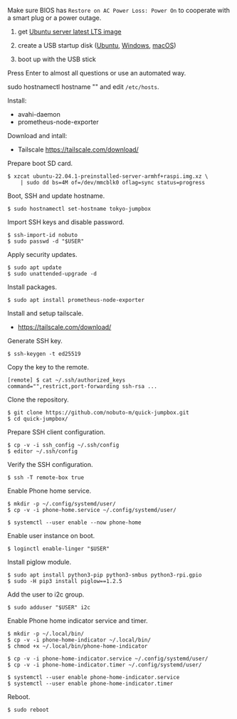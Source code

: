 Make sure BIOS has `Restore on AC Power Loss: Power On` to cooperate
with a smart plug or a power outage.

1. get [Ubuntu server latest LTS image](https://ubuntu.com/download/server)

1. create a USB startup disk
   ([Ubuntu](https://tutorials.ubuntu.com/tutorial/tutorial-create-a-usb-stick-on-ubuntu),
   [Windows](https://tutorials.ubuntu.com/tutorial/tutorial-create-a-usb-stick-on-windows),
   [macOS](https://tutorials.ubuntu.com/tutorial/tutorial-create-a-usb-stick-on-macos))

1. boot up with the USB stick


Press Enter to almost all questions or use an automated way.

sudo hostnamectl hostname "<HOSTNAME>" and edit `/etc/hosts`.

Install:
- avahi-daemon
- prometheus-node-exporter

Download and intall:
- Tailscale https://tailscale.com/download/


Prepare boot SD card.

    $ xzcat ubuntu-22.04.1-preinstalled-server-armhf+raspi.img.xz \
        | sudo dd bs=4M of=/dev/mmcblk0 oflag=sync status=progress

Boot, SSH and update hostname.

    $ sudo hostnamectl set-hostname tokyo-jumpbox

Import SSH keys and disable password.

    $ ssh-import-id nobuto
    $ sudo passwd -d "$USER"

Apply security updates.

    $ sudo apt update
    $ sudo unattended-upgrade -d

Install packages.

    $ sudo apt install prometheus-node-exporter

Install and setup tailscale.

 - https://tailscale.com/download/

Generate SSH key.

    $ ssh-keygen -t ed25519

Copy the key to the remote.

    [remote] $ cat ~/.ssh/authorized_keys
    command="",restrict,port-forwarding ssh-rsa ...

Clone the repository.

    $ git clone https://github.com/nobuto-m/quick-jumpbox.git
    $ cd quick-jumpbox/

Prepare SSH client configuration.

    $ cp -v -i ssh_config ~/.ssh/config
    $ editor ~/.ssh/config

Verify the SSH configuration.

    $ ssh -T remote-box true

Enable Phone home service.

    $ mkdir -p ~/.config/systemd/user/
    $ cp -v -i phone-home.service ~/.config/systemd/user/

    $ systemctl --user enable --now phone-home

Enable user instance on boot.

    $ loginctl enable-linger "$USER"

Install piglow module.

    $ sudo apt install python3-pip python3-smbus python3-rpi.gpio
    $ sudo -H pip3 install piglow==1.2.5

Add the user to i2c group.

    $ sudo adduser "$USER" i2c

Enable Phone home indicator service and timer.

    $ mkdir -p ~/.local/bin/
    $ cp -v -i phone-home-indicator ~/.local/bin/
    $ chmod +x ~/.local/bin/phone-home-indicator

    $ cp -v -i phone-home-indicator.service ~/.config/systemd/user/
    $ cp -v -i phone-home-indicator.timer ~/.config/systemd/user/

    $ systemctl --user enable phone-home-indicator.service
    $ systemctl --user enable phone-home-indicator.timer

Reboot.

    $ sudo reboot
